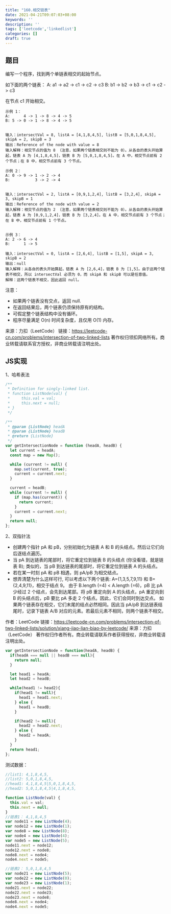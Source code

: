 ```yaml
---
title: "160.相交链表"
date: 2021-04-21T09:07:03+08:00
keywords: ''
description: ''
tags: ['leetcode','linkedlist']
categories: []
draft: true
---
```


## 题目

编写一个程序，找到两个单链表相交的起始节点。

如下面的两个链表：
A:       a1 -> a2 -> c1 -> c2 -> c3
B: b1 -> b2 -> b3 -> c1 -> c2 -> c3

在节点 c1 开始相交。

```
示例 1：
A:      4 -> 1 -> 8 -> 4 -> 5
B: 5 -> 0 -> 1 -> 8 -> 4 -> 5


输入：intersectVal = 8, listA = [4,1,8,4,5], listB = [5,0,1,8,4,5], skipA = 2, skipB = 3
输出：Reference of the node with value = 8
输入解释：相交节点的值为 8 （注意，如果两个链表相交则不能为 0）。从各自的表头开始算起，链表 A 为 [4,1,8,4,5]，链表 B 为 [5,0,1,8,4,5]。在 A 中，相交节点前有 2 个节点；在 B 中，相交节点前有 3 个节点。

示例 2：
A: 0 -> 9 -> 1 -> 2 -> 4
B:           3 -> 2 -> 4


输入：intersectVal = 2, listA = [0,9,1,2,4], listB = [3,2,4], skipA = 3, skipB = 1
输出：Reference of the node with value = 2
输入解释：相交节点的值为 2 （注意，如果两个链表相交则不能为 0）。从各自的表头开始算起，链表 A 为 [0,9,1,2,4]，链表 B 为 [3,2,4]。在 A 中，相交节点前有 3 个节点；在 B 中，相交节点前有 1 个节点。
 

示例 3：
A: 2 -> 6 -> 4
B:      1 -> 5

输入：intersectVal = 0, listA = [2,6,4], listB = [1,5], skipA = 3, skipB = 2
输出：null
输入解释：从各自的表头开始算起，链表 A 为 [2,6,4]，链表 B 为 [1,5]。由于这两个链表不相交，所以 intersectVal 必须为 0，而 skipA 和 skipB 可以是任意值。
解释：这两个链表不相交，因此返回 null。
```

注意：

- 如果两个链表没有交点，返回 null.
- 在返回结果后，两个链表仍须保持原有的结构。
- 可假定整个链表结构中没有循环。
- 程序尽量满足 O(n) 时间复杂度，且仅用 O(1) 内存。


来源：力扣（LeetCode）
链接：https://leetcode-cn.com/problems/intersection-of-two-linked-lists
著作权归领扣网络所有。商业转载请联系官方授权，非商业转载请注明出处。


## JS实现


1、哈希表法

```javascript
/**
 * Definition for singly-linked list.
 * function ListNode(val) {
 *     this.val = val;
 *     this.next = null;
 * }
 */

/**
 * @param {ListNode} headA
 * @param {ListNode} headB
 * @return {ListNode}
 */
var getIntersectionNode = function (headA, headB) {
  let current = headA;
  const map = new Map();

  while (current != null) {
    map.set(current, true);
    current = current.next;
  }

  current = headB;
  while (current != null) {
    if (map.has(current)) {
      return current;
    }
    current = current.next;
  }
  return null;
};
```

2、双指针法

- 创建两个指针 pA 和 pB，分别初始化为链表 A 和 B 的头结点。然后让它们向后逐结点遍历。
- 当 pA 到达链表的尾部时，将它重定位到链表 B 的头结点 (你没看错，就是链表 B); 类似的，当 pB 到达链表的尾部时，将它重定位到链表 A 的头结点。
- 若在某一时刻 pA 和 pB 相遇，则 pA/pB 为相交结点。
- 想弄清楚为什么这样可行, 可以考虑以下两个链表: A={1,3,5,7,9,11} 和 B={2,4,9,11}，相交于结点 9。 由于 B.length (=4) < A.length (=6)，pB 比 pA 少经过 2 个结点，会先到达尾部。将 pB 重定向到 A 的头结点，pA 重定向到 B 的头结点后，pB 要比 pA 多走 2 个结点。因此，它们会同时到达交点。
如果两个链表存在相交，它们末尾的结点必然相同。因此当 pA/pB 到达链表结尾时，记录下链表 A/B 对应的元素。若最后元素不相同，则两个链表不相交。


作者：LeetCode
链接：https://leetcode-cn.com/problems/intersection-of-two-linked-lists/solution/xiang-jiao-lian-biao-by-leetcode/
来源：力扣（LeetCode）
著作权归作者所有。商业转载请联系作者获得授权，非商业转载请注明出处。


```javascript
var getIntersectionNode = function(headA, headB) {
  if(headA === null || headB === null){
    return null;
  }

  let head1 = headA;
  let head2 = headB;

  while(head1 != head2){
    if(head1 != null){
      head1 = head1.next;
    } else {
      head1 = headB;
    }

    if(head2 != null){
      head2 = head2.next;
    } else {
      head2 = headA;
    }
  }
  return head1;
};
```

测试数据：
```javascript
//list1: 4,1,8,4,5,
//list2: 5,0,1,8,4,5,
//head1: 4,1,8,4,5|5,0,1,8,4,5,
//head2: 5,0,1,8,4,5|4,1,8,4,5,

function ListNode(val) {
  this.val = val;
  this.next = null;
}
//链表1： 4,1,8,4,5
var node11 = new ListNode(4);
var node12 = new ListNode(1);
var node8 = new ListNode(8);
var node4 = new ListNode(4);
var node5 = new ListNode(5);
node11.next = node12;
node12.next = node8;
node8.next = node4;
node4.next = node5;

//链表2： 5,0,1,8,4,5
var node21 = new ListNode(5);
var node22 = new ListNode(0);
var node23 = new ListNode(1);
node21.next = node22;
node22.next = node23;
node23.next = node8;
node8.next = node4;
node4.next = node5;
```

